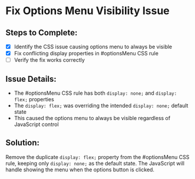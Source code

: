 # Fix Options Menu Visibility Issue

## Steps to Complete:
- [x] Identify the CSS issue causing options menu to always be visible
- [x] Fix conflicting display properties in #optionsMenu CSS rule
- [ ] Verify the fix works correctly

## Issue Details:
- The #optionsMenu CSS rule has both `display: none;` and `display: flex;` properties
- The `display: flex;` was overriding the intended `display: none;` default state
- This caused the options menu to always be visible regardless of JavaScript control

## Solution:
Remove the duplicate `display: flex;` property from the #optionsMenu CSS rule, keeping only `display: none;` as the default state. The JavaScript will handle showing the menu when the options button is clicked.
